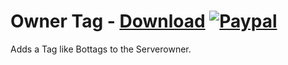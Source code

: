 # Owner Tag - [Download](https://betterdiscord.net/ghdl?url=https://raw.githubusercontent.com/mwittrien/BetterDiscordAddons/master/Plugins/OwnerTag/OwnerTag.plugin.js) [![Paypal][paypal-badge]][paypal-link] 

[paypal-badge]: https://img.shields.io/badge/Paypal-Donate!-%2300457C.svg?logo=paypal&style=flat-square
[paypal-link]: https://paypal.me/MircoWittrien

Adds a Tag like Bottags to the Serverowner.
